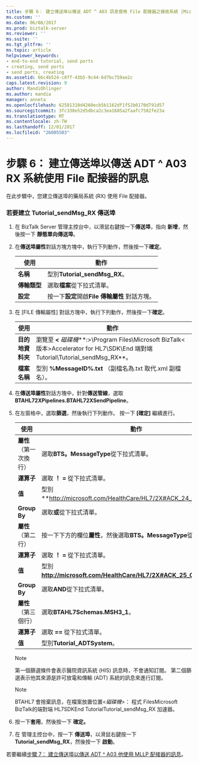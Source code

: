 ```yaml
---
title: 步驟 6： 建立傳送埠以傳送 ADT ^ A03 訊息使用 File 配接器之接收系統 |Microsoft 文件
ms.custom: ''
ms.date: 06/08/2017
ms.prod: biztalk-server
ms.reviewer: ''
ms.suite: ''
ms.tgt_pltfrm: ''
ms.topic: article
helpviewer_keywords:
- end-to-end tutorial, send ports
- creating, send ports
- send ports, creating
ms.assetid: 66c4b524-c8ff-43b5-9c44-6d7bc759ae2c
caps.latest.revision: 9
author: MandiOhlinger
ms.author: mandia
manager: anneta
ms.openlocfilehash: 62581310d4260ecb5b1162df1f52b0170d791d57
ms.sourcegitcommit: 3fc338e52d5dbca2c3ea1685a2faafc7582fe23a
ms.translationtype: MT
ms.contentlocale: zh-TW
ms.lasthandoff: 12/01/2017
ms.locfileid: "26005503"
---
```

# <a name="step-6-create-a-send-port-to-deliver-the-adta03-message-to-the-rx-system-using-the-file-adapter"></a>步驟 6： 建立傳送埠以傳送 ADT ^ A03 RX 系統使用 File 配接器的訊息
在此步驟中，您建立傳送埠的藥局系統 (RX) 使用 File 配接器。  
  
### <a name="to-create-the-tutorialsendmsgrx-send-port"></a>若要建立 Tutorial_sendMsg_RX 傳送埠  
  
1.  在 BizTalk Server 管理主控台中，以滑鼠右鍵按一下**傳送埠**，指向 **新增**，然後按一下 **靜態單向傳送埠**。  
  
2.  在**傳送埠屬性**對話方塊方塊中，執行下列動作，然後按一下**確定**。  
  
    |使用|動作|  
    |--------------|----------------|  
    |**名稱**|型別**Tutorial_sendMsg_RX**。|  
    |**傳輸類型**|選取**檔案**從下拉式清單。|  
    |**設定**|按一下**設定**開啟**File 傳輸屬性** 對話方塊。|  
  
3.  在 [FILE 傳輸屬性] 對話方塊中，執行下列動作，然後按一下**確定**。  
  
    |使用|動作|  
    |--------------|----------------|  
    |**目的地資料夾**|瀏覽至 **\<** *磁碟機***:\>\Program Files\Microsoft BizTalk\<版本\>Accelerator for HL7\SDK\End 端對端Tutorial\Tutorial_sendMsg_RX**。|  
    |**檔案名稱**|型別 **%MessageID%.txt** （副檔名為.txt 取代.xml 副檔名）。|  
  
4.  在**傳送埠屬性**對話方塊中，針對**傳送管線**，選取**BTAHL72XPipelines.BTAHL72XSendPipeline**。  
  
5.  在左窗格中，選取**篩選**，然後執行下列動作。 按一下 **[確定]** 繼續進行。  
  
    |使用|動作|  
    |--------------|----------------|  
    |**屬性**（第一次換行）|選取**BTS。MessageType**從下拉式清單。|  
    |**運算子**|選取 **！ =** 從下拉式清單。|  
    |**值**|型別**http://microsoft.com/HealthCare/HL7/2X#ACK_24_GLO_DEF**。|  
    |**Group By**|選取**或**從下拉式清單。|  
    |**屬性**（第二行）|按一下下方的欄位**屬性**，然後選取**BTS。MessageType**從下拉式清單。|  
    |**運算子**|選取 **！ =** 從下拉式清單。|  
    |**值**|型別**http://microsoft.com/HealthCare/HL7/2X#ACK_25_GLO_DEF。**|  
    |**Group By**|選取**AND**從下拉式清單。|  
    |**屬性**（第三個行）|選取**BTAHL7Schemas.MSH3_1**。|  
    |**運算子**|選取 **==** 從下拉式清單。|  
    |**值**|型別**Tutorial_ADTSystem**。|  
  
    > [!NOTE]
    >  第一個篩選條件會表示醫院資訊系統 (HIS) 訊息時，不會通知訂閱。 第二個篩選表示他其來源是許可放電和傳輸 (ADT) 系統的訊息來進行訂閱。  
  
    > [!NOTE]
    >  BTAHL7 會捨棄訊息，在檔案放置位置\<*磁碟機*\>： 程式 FilesMicrosoft BizTalk<version>的端對端 HL7SDKEnd TutorialTutorial_sendMsg_RX 加速器。  
  
6.  按一下**套用**，然後按一下  **確定。**  
  
7.  在 管理主控台中，按一下 **傳送埠**，以滑鼠右鍵按一下**Tutorial_sendMsg_RX**，然後按一下 **啟動**。  
  
 若要繼續[步驟 7： 建立傳送埠以傳送 ADT ^ A03 他使用 MLLP 配接器的訊息](../../adapters-and-accelerators/accelerator-hl7/step-7-create-send-port-to-deliver-adt^a03-message-to-his-using-mllp-adapter.md)。
